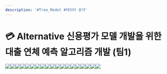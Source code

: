 ```yaml
---
description: '#Tree_Model #데이터 분석'
---
```


# 💳 Alternative 신용평가 모델 개발을 위한 대출 연체 예측 알고리즘 개발 (팀1)

![](<../../../../.gitbook/assets/Untitled (12).png>)![](<../../../../.gitbook/assets/Untitled 1 (10).png>)![](<../../../../.gitbook/assets/Untitled 2 (10).png>)![](<../../../../.gitbook/assets/Untitled 3 (11).png>)![](<../../../../.gitbook/assets/Untitled 4 (11).png>)![](<../../../../.gitbook/assets/Untitled 5 (11).png>)![](<../../../../.gitbook/assets/Untitled 6 (12).png>)![](<../../../../.gitbook/assets/Untitled 7 (10).png>)![](<../../../../.gitbook/assets/Untitled 8 (12).png>)![](<../../../../.gitbook/assets/Untitled 9 (10).png>)![](<../../../../.gitbook/assets/Untitled 10 (12).png>)![](<../../../../.gitbook/assets/Untitled 11 (9).png>)![](<../../../../.gitbook/assets/Untitled 12 (9).png>)![](<../../../../.gitbook/assets/Untitled 13 (5).png>)![](<../../../../.gitbook/assets/Untitled 14 (6).png>)![](<../../../../.gitbook/assets/Untitled 15 (6).png>)![](<../../../../.gitbook/assets/Untitled 16 (6).png>)![](<../../../../.gitbook/assets/Untitled 17 (7).png>)![](<../../../../.gitbook/assets/Untitled 18 (7).png>)

